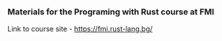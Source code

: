 ### Materials for the Programing with Rust course at FMI
Link to course site - https://fmi.rust-lang.bg/
